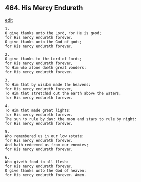 
## 464.  His Mercy Endureth
[edit](https://docs.google.com/document/d/1jdNKxAW5o_ZUgqasxaaP69D1gWuuYz5f/edit?mode=html)



    1.
    O give thanks unto the Lord, for He is good;
    for His mercy endureth forever.
    O give thanks unto the God of gods;
    for His mercy endureth forever.  

    2.
    O give thanks to the Lord of lords;
    for His mercy endureth forever,
    To Him who alone doeth great wonders:
    for His mercy endureth forever.

    3.
    To Him that by wisdom made the heavens:
    for His mercy endureth forever,
    To Him that stretched out the earth above the waters;
    for His mercy endureth forever.

    4.
    To Him that made great lights:
    for His mercy endureth forever. 
    The sun to rule by day: the moon and stars to rule by night:
    for His mercy endureth forever. 

    5.
    Who remembered us in our low estate:
    for His mercy endureth forever. 
    And hath redeemed us from our enemies;
    for His mercy endureth forever. 

    6.
    Who giveth food to all flesh:
    for His mercy endureth forever. 
    O give thanks unto the God of heaven:
    for His mercy endureth forever. Amen.
